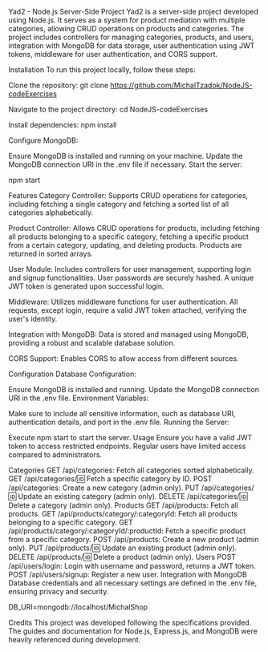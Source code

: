 Yad2 - Node.js Server-Side Project
Yad2 is a server-side project developed using Node.js. It serves as a system for product mediation with multiple categories, allowing CRUD operations on products and categories. The project includes controllers for managing categories, products, and users, integration with MongoDB for data storage, user authentication using JWT tokens, middleware for user authentication, and CORS support.

Installation
To run this project locally, follow these steps:

Clone the repository:
git clone https://github.com/MichalTzadok/NodeJS-codeExercises

Navigate to the project directory:
cd NodeJS-codeExercises

Install dependencies:
npm install

Configure MongoDB:

Ensure MongoDB is installed and running on your machine.
Update the MongoDB connection URI in the .env file if necessary.
Start the server:

npm start

Features
Category Controller: Supports CRUD operations for categories, including fetching a single category and fetching a sorted list of all categories alphabetically.

Product Controller: Allows CRUD operations for products, including fetching all products belonging to a specific category, fetching a specific product from a certain category, updating, and deleting products. Products are returned in sorted arrays.

User Module: Includes controllers for user management, supporting login and signup functionalities. User passwords are securely hashed. A unique JWT token is generated upon successful login.

Middleware: Utilizes middleware functions for user authentication. All requests, except login, require a valid JWT token attached, verifying the user's identity.

Integration with MongoDB: Data is stored and managed using MongoDB, providing a robust and scalable database solution.

CORS Support: Enables CORS to allow access from different sources.

Configuration
Database Configuration:

Ensure MongoDB is installed and running.
Update the MongoDB connection URI in the .env file.
Environment Variables:

Make sure to include all sensitive information, such as database URI, authentication details, and port in the .env file.
Running the Server:

Execute npm start to start the server.
Usage
Ensure you have a valid JWT token to access restricted endpoints. Regular users have limited access compared to administrators.

Categories
GET /api/categories: Fetch all categories sorted alphabetically.
GET /api/categories/:id: Fetch a specific category by ID.
POST /api/categories: Create a new category (admin only).
PUT /api/categories/:id: Update an existing category (admin only).
DELETE /api/categories/:id: Delete a category (admin only).
Products
GET /api/products: Fetch all products.
GET /api/products/category/:categoryId: Fetch all products belonging to a specific category.
GET /api/products/category/:categoryId/:productId: Fetch a specific product from a specific category.
POST /api/products: Create a new product (admin only).
PUT /api/products/:id: Update an existing product (admin only).
DELETE /api/products/:id: Delete a product (admin only).
Users
POST /api/users/login: Login with username and password, returns a JWT token.
POST /api/users/signup: Register a new user.
Integration with MongoDB
Database credentials and all necessary settings are defined in the .env file, ensuring privacy and security.

DB_URI=mongodb://localhost/MichalShop

Credits
This project was developed following the specifications provided. The guides and documentation for Node.js, Express.js, and MongoDB were heavily referenced during development.
